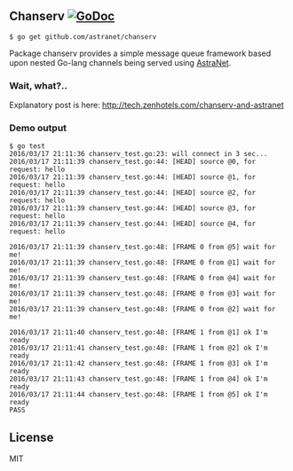 ## Chanserv [![GoDoc](https://godoc.org/github.com/zenhotels/chanserv?status.svg)](https://godoc.org/github.com/zenhotels/chanserv)

```
$ go get github.com/astranet/chanserv
```

Package chanserv provides a simple message queue framework based upon nested Go-lang channels being served using [AstraNet](https://github.com/zenhotels/astranet).

### Wait, what?..

Explanatory post is here: http://tech.zenhotels.com/chanserv-and-astranet

### Demo output

```
$ go test
2016/03/17 21:11:36 chanserv_test.go:23: will connect in 3 sec...
2016/03/17 21:11:39 chanserv_test.go:44: [HEAD] source @0, for request: hello
2016/03/17 21:11:39 chanserv_test.go:44: [HEAD] source @1, for request: hello
2016/03/17 21:11:39 chanserv_test.go:44: [HEAD] source @2, for request: hello
2016/03/17 21:11:39 chanserv_test.go:44: [HEAD] source @3, for request: hello
2016/03/17 21:11:39 chanserv_test.go:44: [HEAD] source @4, for request: hello

2016/03/17 21:11:39 chanserv_test.go:48: [FRAME 0 from @5] wait for me!
2016/03/17 21:11:39 chanserv_test.go:48: [FRAME 0 from @1] wait for me!
2016/03/17 21:11:39 chanserv_test.go:48: [FRAME 0 from @4] wait for me!
2016/03/17 21:11:39 chanserv_test.go:48: [FRAME 0 from @3] wait for me!
2016/03/17 21:11:39 chanserv_test.go:48: [FRAME 0 from @2] wait for me!

2016/03/17 21:11:40 chanserv_test.go:48: [FRAME 1 from @1] ok I'm ready
2016/03/17 21:11:41 chanserv_test.go:48: [FRAME 1 from @2] ok I'm ready
2016/03/17 21:11:42 chanserv_test.go:48: [FRAME 1 from @3] ok I'm ready
2016/03/17 21:11:43 chanserv_test.go:48: [FRAME 1 from @4] ok I'm ready
2016/03/17 21:11:44 chanserv_test.go:48: [FRAME 1 from @5] ok I'm ready
PASS
```

## License

MIT
